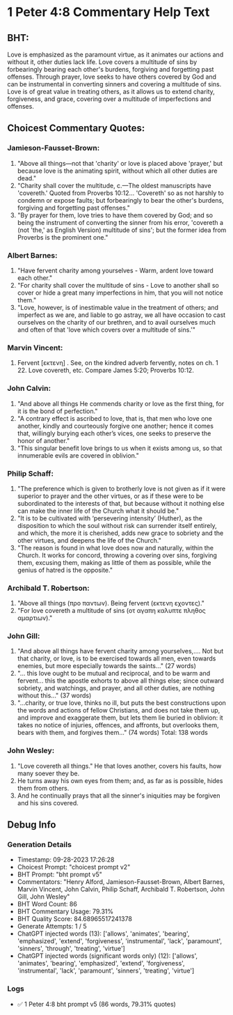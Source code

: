 # 1 Peter 4:8 Commentary Help Text

## BHT:
Love is emphasized as the paramount virtue, as it animates our actions and without it, other duties lack life. Love covers a multitude of sins by forbearingly bearing each other's burdens, forgiving and forgetting past offenses. Through prayer, love seeks to have others covered by God and can be instrumental in converting sinners and covering a multitude of sins. Love is of great value in treating others, as it allows us to extend charity, forgiveness, and grace, covering over a multitude of imperfections and offenses.

## Choicest Commentary Quotes:
### Jamieson-Fausset-Brown:
1. "Above all things—not that 'charity' or love is placed above 'prayer,' but because love is the animating spirit, without which all other duties are dead."
2. "Charity shall cover the multitude, c.—The oldest manuscripts have 'covereth.' Quoted from Proverbs 10:12... 'Covereth' so as not harshly to condemn or expose faults; but forbearingly to bear the other's burdens, forgiving and forgetting past offenses."
3. "By prayer for them, love tries to have them covered by God; and so being the instrument of converting the sinner from his error, 'covereth a (not 'the,' as English Version) multitude of sins'; but the former idea from Proverbs is the prominent one."

### Albert Barnes:
1. "Have fervent charity among yourselves - Warm, ardent love toward each other."
2. "For charity shall cover the multitude of sins - Love to another shall so cover or hide a great many imperfections in him, that you will not notice them."
3. "Love, however, is of inestimable value in the treatment of others; and imperfect as we are, and liable to go astray, we all have occasion to cast ourselves on the charity of our brethren, and to avail ourselves much and often of that 'love which covers over a multitude of sins.'"

### Marvin Vincent:
1. Fervent [εκτενη] . See, on the kindred adverb fervently, notes on ch. 1 22. Love covereth, etc. Compare James 5:20; Proverbs 10:12.

### John Calvin:
1. "And above all things He commends charity or love as the first thing, for it is the bond of perfection."
2. "A contrary effect is ascribed to love, that is, that men who love one another, kindly and courteously forgive one another; hence it comes that, willingly burying each other’s vices, one seeks to preserve the honor of another."
3. "This singular benefit love brings to us when it exists among us, so that innumerable evils are covered in oblivion."

### Philip Schaff:
1. "The preference which is given to brotherly love is not given as if it were superior to prayer and the other virtues, or as if these were to be subordinated to the interests of that, but because without it nothing else can make the inner life of the Church what it should be."
2. "It is to be cultivated with ‘persevering intensity’ (Huther), as the disposition to which the soul without risk can surrender itself entirely, and which, the more it is cherished, adds new grace to sobriety and the other virtues, and deepens the life of the Church."
3. "The reason is found in what love does now and naturally, within the Church. It works for concord, throwing a covering over sins, forgiving them, excusing them, making as little of them as possible, while the genius of hatred is the opposite."

### Archibald T. Robertson:
1. "Above all things (προ παντων). Being fervent (εκτενη εχοντες)."
2. "For love covereth a multitude of sins  (οτ αγαπη καλυπτε πληθος αμαρτιων)."


### John Gill:
1. "And above all things have fervent charity among yourselves,.... Not but that charity, or love, is to be exercised towards all men, even towards enemies, but more especially towards the saints..." (27 words)
2. "... this love ought to be mutual and reciprocal, and to be warm and fervent... this the apostle exhorts to above all things else; since outward sobriety, and watchings, and prayer, and all other duties, are nothing without this..." (37 words)
3. "...charity, or true love, thinks no ill, but puts the best constructions upon the words and actions of fellow Christians, and does not take them up, and improve and exaggerate them, but lets them lie buried in oblivion: it takes no notice of injuries, offences, and affronts, but overlooks them, bears with them, and forgives them..." (74 words)
Total: 138 words

### John Wesley:
1. "Love covereth all things." He that loves another, covers his faults, how many soever they be.
2. He turns away his own eyes from them; and, as far as is possible, hides them from others.
3. And he continually prays that all the sinner's iniquities may be forgiven and his sins covered.


## Debug Info
### Generation Details
- Timestamp: 09-28-2023 17:26:28
- Choicest Prompt: "choicest prompt v2"
- BHT Prompt: "bht prompt v5"
- Commentators: "Henry Alford, Jamieson-Fausset-Brown, Albert Barnes, Marvin Vincent, John Calvin, Philip Schaff, Archibald T. Robertson, John Gill, John Wesley"
- BHT Word Count: 86
- BHT Commentary Usage: 79.31%
- BHT Quality Score: 84.68965517241378
- Generate Attempts: 1 / 5
- ChatGPT injected words (13):
	['allows', 'animates', 'bearing', 'emphasized', 'extend', 'forgiveness', 'instrumental', 'lack', 'paramount', 'sinners', 'through', 'treating', 'virtue']
- ChatGPT injected words (significant words only) (12):
	['allows', 'animates', 'bearing', 'emphasized', 'extend', 'forgiveness', 'instrumental', 'lack', 'paramount', 'sinners', 'treating', 'virtue']

### Logs
- ✅ 1 Peter 4:8 bht prompt v5 (86 words, 79.31% quotes)